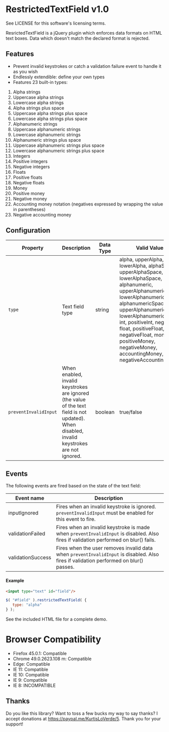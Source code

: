 RestrictedTextField v1.0
========================

See LICENSE for this software's licensing terms.

ResrictedTextField is a jQuery plugin which enforces data formats on HTML text boxes.  Data which doesn't match the declared format is rejected.


## Features

* Prevent invalid keystrokes or catch a validation failure event to handle it as you wish
* Endlessly extendible:  define your own types
* Features 23 built-in types:

1.  Alpha strings
2.  Uppercase alpha strings
3.  Lowercase alpha strings
4.  Alpha strings plus space
5.  Uppercase alpha strings plus space
6.  Lowercase alpha strings plus space
7.  Alphanumeric strings
8.  Uppercase alphanumeric strings
9.  Lowercase alphanumeric strings
10.  Alphanumeric strings plus space
11.  Uppercase alphanumeric strings plus space
12.  Lowercase alphanumeric strings plus space
13.  Integers
14.  Positive integers
15.  Negative integers
16.  Floats
17.  Positive floats
18.  Negative floats
19.  Money
20.  Positive money
21.  Negative money
22.  Accounting money notation (negatives expressed by wrapping the value in parentheses)
23.  Negative accounting money


## Configuration

| Property | Description   | Data Type | Valid Values         | Default Value |
| -------- | --------------|---------- |----------------------|---------------|
| `type`   | Text field type | string | alpha, upperAlpha, lowerAlpha, alphaSpace, upperAlphaSpace, lowerAlphaSpace, alphanumeric, upperAlphanumeric, lowerAlphanumeric, alphanumericSpace, upperAlphanumericSpace, lowerAlphanumericSpace, int, positiveInt, negativeInt, float, positiveFloat, negativeFloat, money, positiveMoney, negativeMoney, accountingMoney, negativeAccountingMoney| null |
| `preventInvalidInput` | When enabled, invalid keystrokes are ignored (the value of the text field is not updated).  When disabled, invalid keystrokes are not ignored. | boolean | true/false | true |


## Events

The following events are fired based on the state of the text field:

| Event name        | Description                                                     |
| ------------------| ----------------------------------------------------------------|
| inputIgnored      | Fires when an invalid keystroke is ignored.  `preventInvalidInput` must be enabled for this event to fire. |
| validationFailed  | Fires when an invalid keystroke is made when `preventInvalidInput` is disabled.  Also fires if validation performed on blur() fails. |
| validationSuccess | Fires when the user removes invalid data when `preventInvalidInput` is disabled.  Also fires if validation performed on blur() passes. |


#### Example


```html
<input type="text" id="field"/>
```
```javascript
$( "#field" ).restrictedTextField( {
   type: "alpha"
} );
```

See the included HTML file for a complete demo.


# Browser Compatibility

* Firefox 45.0.1:  Compatible
* Chrome 49.0.2623.108 m:  Compatible
* Edge:  Compatible
* IE 11:  Compatible
* IE 10:  Compatible
* IE 9:  Compatible
* IE 8:  INCOMPATIBLE


## Thanks

Do you like this library?  Want to toss a few bucks my way to say thanks?  I accept donations at https://paypal.me/KurtisLoVerde/5.  Thank you for your support!
